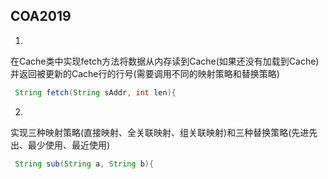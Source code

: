 ## COA2019

1.
在Cache类中实现fetch方法将数据从内存读到Cache(如果还没有加载到Cache)
并返回被更新的Cache行的行号(需要调用不同的映射策略和替换策略)

``` java
 String fetch(String sAddr, int len){
```

2.
实现三种映射策略(直接映射、全关联映射、组关联映射)和三种替换策略(先进先出、最少使用、最近使用)

``` java
 String sub(String a, String b){
```


